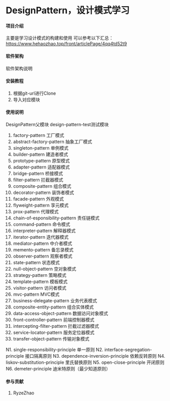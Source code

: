 # DesignPattern，设计模式学习

#### 项目介绍
主要是学习设计模式的构建和使用
可以参考以下汇总：
https://www.hehaozhao.top/front/articlePage/4qq4td52t9

#### 软件架构
软件架构说明


#### 安装教程

1. 根据git-url进行Clone
2. 导入对应模块

#### 使用说明
DesignPattern父模块
design-pattern-test测试模块


1. factory-pattern                                              工厂模式
2. abstract-factory-pattern                                     抽象工厂模式
3. singleton-pattern                                            单例模式
4. builder-pattern                                              建造者模式
5. prototype-pattern                                            原型模式
6. adapter-pattern                                              适配器模式
7. bridge-pattern                                               桥接模式
8. filter-pattern                                               拦截器模式  
9. composite-pattern                                            组合模式
10. decorator-pattern                                           装饰者模式
11. facade-pattern                                              外观模式
12. flyweight-pattern                                           享元模式
13. prox-pattern                                                代理模式
14. chain-of-esponsibility-pattern                              责任链模式
15. command-pattern                                             命令模式
16. interpreter-pattern                                         解释器模式
17. iterator-pattern                                            迭代器模式
18. mediator-pattern                                            中介者模式
19. memento-pattern                                             备忘录模式
20. observer-pattern                                            观察者模式
21. state-pattern                                               状态模式
22. null-object-pattern                                         空对象模式
23. strategy-pattern                                            策略模式
24. template-pattern                                            模板模式
25. visitor-pattern                                             访问者模式
26. mvc-pattern                                                 MVC模式
27. business-delegate-pattern                                   业务代表模式
28. composite-entity-pattern                                    组合实体模式
29. data-access-object-pattern                                  数据访问对象模式
30. front-controller-pattern                                    前端控制器模式
31. intercepting-filter-pattern                                 拦截过滤器模式
32. service-locator-pattern                                     服务定位器模式
33. transfer-object-pattern                                     传输对象模式





N1. single-responsibility-principle                             单一原则
N2. interface-segregation-principle                             接口隔离原则
N3. dependence-inversion-principle                              依赖反转原则
N4. liskov-substitution-principle                               里氏替换原则
N5. open-close-principle                                        开闭原则
N6. demeter-principle                                           迪米特原则（最少知道原则）

#### 参与贡献
1. RyzeZhao

